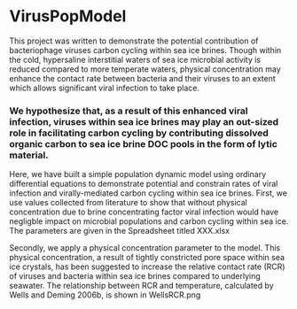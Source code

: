 # VirusPopModel

This project was written to demonstrate the potential contribution of bacteriophage viruses carbon cycling within sea ice brines. Though within the cold, hypersaline interstitial waters of sea ice microbial activity is reduced compared to more temperate waters, physical concentration may enhance the contact rate between bacteria and their viruses to an extent which allows significant viral infection to take place. 
### We hypothesize that, as a result of this enhanced viral infection, viruses within sea ice brines may play an out-sized role in facilitating carbon cycling by contributing dissolved organic carbon to sea ice brine DOC pools in the form of lytic material.

Here, we have built a simple population dynamic model using ordinary differential equations to demonstrate potential and constrain rates of viral infection and virally-mediated carbon cycling within sea ice brines. First, we use values collected from literature to show that without physical concentration due to brine concentrating factor viral infection would have negligble impact on microbial populations and carbon cycling within sea ice. The parameters are given in the Spreadsheet titled XXX.xlsx

Secondly, we apply a physical concentration parameter to the model. This physical concentration, a result of tightly constricted pore space within sea ice crystals, has been suggested to increase the relative contact rate (RCR) of viruses and bacteria within sea ice brines compared to underlying seawater. The relationship between RCR and temperature, calculated by Wells and Deming 2006b, is shown in WellsRCR.png 





